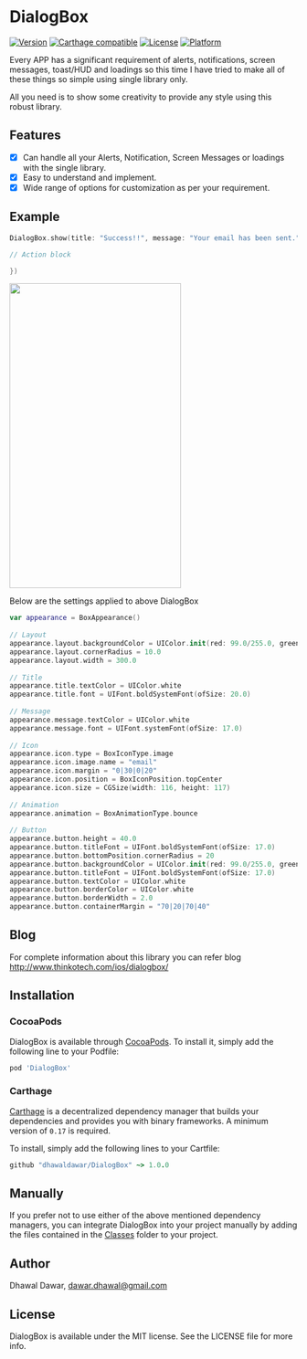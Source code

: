 # DialogBox

[![Version](https://img.shields.io/cocoapods/v/DialogBox.svg?style=flat)](http://cocoapods.org/pods/DialogBox)
[![Carthage compatible](https://img.shields.io/badge/Carthage-compatible-4BC51D.svg?style=flat)](https://github.com/Carthage/Carthage)
[![License](https://img.shields.io/cocoapods/l/DialogBox.svg?style=flat)](http://cocoapods.org/pods/DialogBox)
[![Platform](https://img.shields.io/cocoapods/p/DialogBox.svg?style=flat)](http://cocoapods.org/pods/DialogBox)

Every APP has a significant requirement of alerts, notifications, screen messages, toast/HUD and loadings so this time I have tried to make all of these things so simple using single library only.

All you need is to show some creativity to provide any style using this robust library.

## Features
- [x] Can handle all your Alerts, Notification, Screen Messages or loadings with the single library.
- [x] Easy to understand and implement.
- [x] Wide range of options for customization as per your requirement.

## Example

```swift
DialogBox.show(title: "Success!!", message: "Your email has been sent.", boxApp: appearance, buttonTitle: “Go back!”, buttonAppearance: nil, actionBlock: {

// Action block

})
```

<img src="http://www.thinkotech.com/wp-content/uploads/2017/10/email-alert.png" width="300" height="534"/>

Below are the settings applied to above DialogBox
```swift
var appearance = BoxAppearance()
        
// Layout
appearance.layout.backgroundColor = UIColor.init(red: 99.0/255.0, green: 157.0/255.0, blue: 72.0/255.0, alpha: 1.0)
appearance.layout.cornerRadius = 10.0
appearance.layout.width = 300.0
        
// Title
appearance.title.textColor = UIColor.white
appearance.title.font = UIFont.boldSystemFont(ofSize: 20.0)
        
// Message
appearance.message.textColor = UIColor.white
appearance.message.font = UIFont.systemFont(ofSize: 17.0)
        
// Icon
appearance.icon.type = BoxIconType.image
appearance.icon.image.name = "email"
appearance.icon.margin = "0|30|0|20"
appearance.icon.position = BoxIconPosition.topCenter
appearance.icon.size = CGSize(width: 116, height: 117)
        
// Animation
appearance.animation = BoxAnimationType.bounce
        
// Button
appearance.button.height = 40.0
appearance.button.titleFont = UIFont.boldSystemFont(ofSize: 17.0)
appearance.button.bottomPosition.cornerRadius = 20
appearance.button.backgroundColor = UIColor.init(red: 99.0/255.0, green: 157.0/255.0, blue: 72.0/255.0, alpha: 1.0)
appearance.button.titleFont = UIFont.boldSystemFont(ofSize: 17.0)
appearance.button.textColor = UIColor.white
appearance.button.borderColor = UIColor.white
appearance.button.borderWidth = 2.0
appearance.button.containerMargin = "70|20|70|40"
```

## Blog
For complete information about this library you can refer blog http://www.thinkotech.com/ios/dialogbox/

## Installation
### CocoaPods
DialogBox is available through [CocoaPods](http://cocoapods.org). To install
it, simply add the following line to your Podfile:

```ruby
pod 'DialogBox'
```

### Carthage

[Carthage](https://github.com/Carthage/Carthage) is a decentralized dependency manager that builds your dependencies and provides you with binary frameworks. A minimum version of `0.17` is required.

To install, simply add the following lines to your Cartfile:

```ruby
github "dhawaldawar/DialogBox" ~> 1.0.0
```

## Manually

If you prefer not to use either of the above mentioned dependency managers, you can integrate DialogBox into your project manually by adding the files contained in the [Classes](https://github.com/dhawaldawar/DialogBox/tree/master/DialogBox/Classes)
folder to your project.

## Author

Dhawal Dawar, dawar.dhawal@gmail.com

## License

DialogBox is available under the MIT license. See the LICENSE file for more info.
